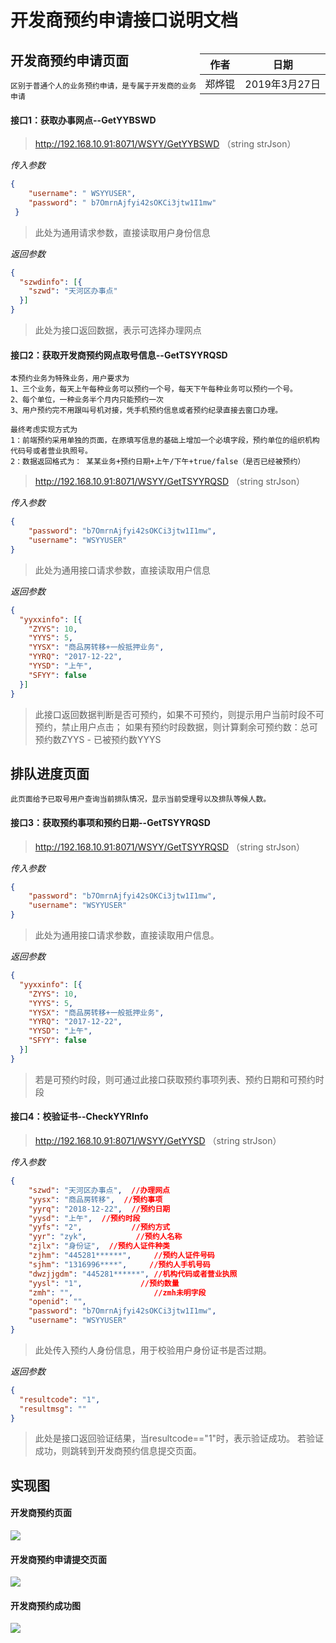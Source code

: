 # 开发商预约申请接口说明文档

<div style="float:right">

|作者|日期|
|----|---|
|郑烨锟|2019年3月27日|

</div>

## 开发商预约申请页面

    区别于普通个人的业务预约申请，是专属于开发商的业务申请

#### 接口1：获取办事网点--GetYYBSWD

> http://192.168.10.91:8071/WSYY/GetYYBSWD （string strJson）

*传入参数*
```json
{ 
    "username": " WSYYUSER", 
    "password": " b7OmrnAjfyi42sOKCi3jtw1I1mw"
 }
```

> 此处为通用请求参数，直接读取用户身份信息

*返回参数*
```json
{
  "szwdinfo": [{
    "szwd": "天河区办事点"
  }]
}
```

> 此处为接口返回数据，表示可选择办理网点

####  接口2：获取开发商预约网点取号信息--GetTSYYRQSD
    
    本预约业务为特殊业务，用户要求为
    1、三个业务，每天上午每种业务可以预约一个号，每天下午每种业务可以预约一个号。
    2、每个单位，一种业务半个月内只能预约一次
    3、用户预约完不用跟叫号机对接，凭手机预约信息或者预约纪录直接去窗口办理。
    
    最终考虑实现方式为
    1：前端预约采用单独的页面，在原填写信息的基础上增加一个必填字段，预约单位的组织机构代码号或者营业执照号。
    2：数据返回格式为： 某某业务+预约日期+上午/下午+true/false（是否已经被预约）

> http://192.168.10.91:8071/WSYY/GetTSYYRQSD （string strJson）

*传入参数*
```json
{
    "password": "b7OmrnAjfyi42sOKCi3jtw1I1mw", 
    "username": "WSYYUSER"
}
```

> 此处为通用接口请求参数，直接读取用户信息

*返回参数*
```json
{
  "yyxxinfo": [{
    "ZYYS": 10,
    "YYYS": 5,
    "YYSX": "商品房转移+一般抵押业务",
    "YYRQ": "2017-12-22",
    "YYSD": "上午",
    "SFYY": false
  }]
}
```
 
> 此接口返回数据判断是否可预约，如果不可预约，则提示用户当前时段不可预约，禁止用户点击；
    如果有预约时段数据，则计算剩余可预约数：总可预约数ZYYS - 已被预约数YYYS

## 排队进度页面
    
    此页面给予已取号用户查询当前排队情况，显示当前受理号以及排队等候人数。

#### 接口3：获取预约事项和预约日期--GetTSYYRQSD

> http://192.168.10.91:8071/WSYY/GetTSYYRQSD （string  strJson）

*传入参数*
```json
{
    "password": "b7OmrnAjfyi42sOKCi3jtw1I1mw", 
    "username": "WSYYUSER"
}
```

> 此处为通用接口请求参数，直接读取用户信息。

*返回参数*
```json
{
  "yyxxinfo": [{
    "ZYYS": 10,
    "YYYS": 5,
    "YYSX": "商品房转移+一般抵押业务",
    "YYRQ": "2017-12-22",
    "YYSD": "上午",
    "SFYY": false
  }]
}
```

> 若是可预约时段，则可通过此接口获取预约事项列表、预约日期和可预约时段

#### 接口4：校验证书--CheckYYRInfo
> http://192.168.10.91:8071/WSYY/GetYYSD （string  strJson）

*传入参数*
```json
{ 
    "szwd": "天河区办事点",  //办理网点
    "yysx": "商品房转移",  //预约事项
    "yyrq": "2018-12-22",  //预约日期
    "yysd": "上午",  //预约时段
    "yyfs": "2",           //预约方式
    "yyr": "zyk",           //预约人名称
    "zjlx": "身份证",  //预约人证件种类
    "zjhm": "445281******",     //预约人证件号码
    "sjhm": "1316996****",     //预约人手机号码
    "dwzjjgdm": "445281******", //机构代码或者营业执照
    "yysl": "1",             //预约数量
    "zmh": "",                  //zmh未明字段
    "openid": "",
    "password": "b7OmrnAjfyi42sOKCi3jtw1I1mw", 
    "username": "WSYYUSER"
}
```

> 此处传入预约人身份信息，用于校验用户身份证书是否过期。

*返回参数*
```json
{
  "resultcode": "1",
  "resultmsg": ""
}
```

> 此处是接口返回验证结果，当resultcode=="1"时，表示验证成功。
    若验证成功，则跳转到开发商预约信息提交页面。

## 实现图

#### 开发商预约页面
![](../images/开发商预约申请页面.png)

#### 开发商预约申请提交页面
![](../images/开发商预约申请提交页面.png)

#### 开发商预约成功图
![](../images/开发商预约成功图.png)


